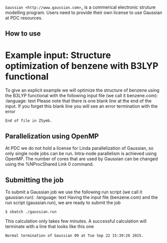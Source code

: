 `Gaussian <http://www.gaussian.com>`_ is a commerical electronic struture
modelling program. Users need to provide their own license to
use Gaussian at PDC resources.


## How to use


# Example input: Structure optimization of benzene with B3LYP functional
To give an explicit example we will optimize the structure of benzene using the B3LYP functional with the following input file (we call it benzene.com):
:language: text
Please note that there is one blank line at the end of the input. If you forget
this blank line you will see an error termination with the error
```
End of file in ZSymb.
```

## Parallelization using OpenMP
At PDC we do not hold a license for Linda parallelization of Gaussian, so only
single node jobs can be run. Intra-node parallelism is achieved using OpenMP. The number of cores that are used by Gaussian
can be changed using the %NProcShared Link 0 command.

## Submitting the job
To submit a Gaussian job we use the following run script (we call it gaussian.run):
:language: text
Having the input file (benzene.com) and the run script (gaussian.run), we are ready to submit the job
```
$ sbatch ./gaussian.run
```
This calculation only takes few minutes. A successful
calculation will terminate with a line that looks like this one
```
Normal termination of Gaussian 09 at Tue Sep 22 15:39:26 2015.

```
